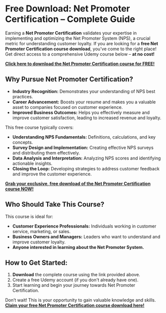 # Free Download: Net Promoter Certification – Complete Guide

Earning a **Net Promoter Certification** validates your expertise in implementing and optimizing the Net Promoter System (NPS), a crucial metric for understanding customer loyalty. If you are looking for a **free Net Promoter Certification course download**, you've come to the right place! Get direct access to a comprehensive Udemy course below – **at no cost!**

[**Click here to download the Net Promoter Certification course for FREE!**](https://udemywork.com/net-promoter-certification)

## Why Pursue Net Promoter Certification?

*   **Industry Recognition:** Demonstrates your understanding of NPS best practices.
*   **Career Advancement:** Boosts your resume and makes you a valuable asset to companies focused on customer experience.
*   **Improved Business Outcomes:** Helps you effectively measure and improve customer satisfaction, leading to increased revenue and loyalty.

This free course typically covers:

*   **Understanding NPS Fundamentals:** Definitions, calculations, and key concepts.
*   **Survey Design and Implementation:** Creating effective NPS surveys and distributing them effectively.
*   **Data Analysis and Interpretation:** Analyzing NPS scores and identifying actionable insights.
*   **Closing the Loop:** Developing strategies to address customer feedback and improve the customer experience.

[**Grab your exclusive, free download of the Net Promoter Certification course NOW!**](https://udemywork.com/net-promoter-certification)

## Who Should Take This Course?

This course is ideal for:

*   **Customer Experience Professionals:** Individuals working in customer service, marketing, or sales.
*   **Business Owners and Managers:** Leaders who want to understand and improve customer loyalty.
*   **Anyone interested in learning about the Net Promoter System.**

## How to Get Started:

1.  **Download** the complete course using the link provided above.
2.  Create a free Udemy account (if you don't already have one).
3.  Start learning and begin your journey towards Net Promoter Certification.

Don’t wait! This is your opportunity to gain valuable knowledge and skills. **[Claim your free Net Promoter Certification course download here!](https://udemywork.com/net-promoter-certification)**
